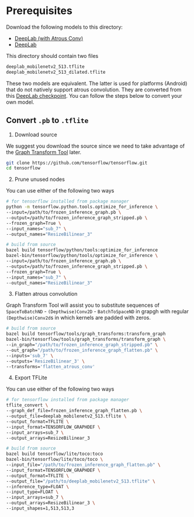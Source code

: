 # Prerequisites

Download the following models to this directory:

- [DeepLab (with Atrous Conv)](https://drive.google.com/file/d/1La9pi75J6RwSkgYcme1d9FLL4LZ3_JnE/view?usp=sharing)
- [DeepLab](https://drive.google.com/file/d/15l8kxoM0JBXv3Nd-BpyAQ7oZpgJWkKd3/view?usp=sharing)

This directory should contain two files

```txt
deeplab_mobilenetv2_513.tflite
deeplab_mobilenetv2_513_dilated.tflite
```

These two models are equivalent. The latter is used for platforms (Android) that do not natively support atrous convolution. They are converted from this [DeepLab checkpoint](http://download.tensorflow.org/models/deeplabv3_mnv2_pascal_trainval_2018_01_29.tar.gz). You can follow the steps below to convert your own model.

## Convert `.pb` to `.tflite`

1. Download source

We suggest you download the source since we need to take advantage of the [Graph Transform Tool](https://github.com/tensorflow/tensorflow/blob/master/tensorflow/tools/graph_transforms/README.md) later.

```sh
git clone https://github.com/tensorflow/tensorflow.git
cd tensorflow
```

2. Prune unused nodes

You can use either of the following two ways

```sh
# for tensorflow installed from package manager
python -m tensorflow.python.tools.optimize_for_inference \
--input=/path/to/frozen_inference_graph.pb \
--output=/path/to/frozen_inference_graph_stripped.pb \
--frozen_graph=True \
--input_names="sub_7" \
--output_names="ResizeBilinear_3"
```

```sh
# build from source
bazel build tensorflow/python/tools:optimize_for_inference
bazel-bin/tensorflow/python/tools/optimize_for_inference \
--input=/path/to/frozen_inference_graph.pb \
--output=/path/to/frozen_inference_graph_stripped.pb \
--frozen_graph=True \
--input_names="sub_7" \
--output_names="ResizeBilinear_3"
```

3. Flatten atrous convolution

Graph Transform Tool will assist you to substitute sequences of `SpaceToBatchND` - `(Depthwise)Conv2D` - `BatchToSpaceND` in grapgh with regular `(Depthwise)Conv2d`s in which kernels are padded with zeros.

```sh
# build from source
bazel build tensorflow/tools/graph_transforms:transform_graph
bazel-bin/tensorflow/tools/graph_transforms/transform_graph \
--in_graph="/path/to/frozen_inference_graph_stripped.pb" \
--out_graph="/path/to/frozen_inference_graph_flatten.pb" \
--inputs='sub_7' \
--outputs='ResizeBilinear_3' \
--transforms='flatten_atrous_conv'
```

4. Export TFLite

You can use either of the following two ways

```sh
# for tensorflow installed from package manager
tflite_convert \
--graph_def_file=frozen_inference_graph_flatten.pb \
--output_file=deeplab_mobilenetv2_513.tflite \
--output_format=TFLITE \
--input_format=TENSORFLOW_GRAPHDEF \
--input_arrays=sub_7 \
--output_arrays=ResizeBilinear_3
```

```sh
# build from source
bazel build tensorflow/lite/toco:toco
bazel-bin/tensorflow/lite/toco/toco \
--input_file="/path/to/frozen_inference_graph_flatten.pb" \
--input_format=TENSORFLOW_GRAPHDEF \
--output_format=TFLITE \
--output_file="/path/to/deeplab_mobilenetv2_513.tflite" \
--inference_type=FLOAT \
--input_type=FLOAT \
--input_arrays=sub_7 \
--output_arrays=ResizeBilinear_3 \
--input_shapes=1,513,513,3
```
